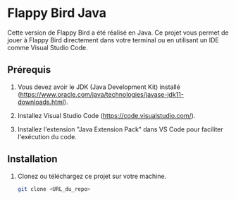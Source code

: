 # Flappy Bird Java

Cette version de Flappy Bird a été réalisé en Java. Ce projet vous permet de jouer à Flappy Bird directement dans votre terminal ou en utilisant un IDE comme Visual Studio Code.

## Prérequis

1. Vous devez avoir le JDK (Java Development Kit) installé (https://www.oracle.com/java/technologies/javase-jdk11-downloads.html).

2. Installez Visual Studio Code (https://code.visualstudio.com/).
3. Installez l'extension "Java Extension Pack" dans VS Code pour faciliter l'exécution du code.

## Installation

1. Clonez ou téléchargez ce projet sur votre machine.

   ```bash
   git clone <URL_du_repo>
